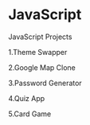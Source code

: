 # JavaScript

JavaScript Projects

1.Theme Swapper

2.Google Map Clone

3.Password Generator

4.Quiz App

5.Card Game

